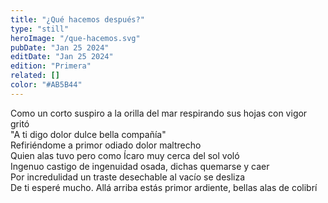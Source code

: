 ```yaml
---
title: "¿Qué hacemos después?"
type: "still"
heroImage: "/que-hacemos.svg"
pubDate: "Jan 25 2024"
editDate: "Jan 25 2024"
edition: "Primera"
related: []
color: "#AB5B44"
---
```


Como un corto suspiro a la orilla del mar respirando sus hojas con vigor gritó<br>
"A ti digo dolor dulce bella compañía"<br>
Refiriéndome a primor odiado dolor maltrecho<br>
Quien alas tuvo pero como Ícaro muy cerca del sol voló<br>
Ingenuo castigo de ingenuidad osada, dichas quemarse y caer<br>
Por incredulidad un traste desechable al vacío se desliza<br>
De ti esperé mucho. Allá arriba estás primor ardiente, bellas alas de colibrí
